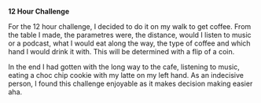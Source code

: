__12 Hour Challenge__

For the 12 hour challenge, I decided to do it on my walk to get coffee. From the table I made, the parametres were, the distance, would I listen to music or a podcast, what I would eat along the way, the type of coffee and which hand I would drink it with. This will be determined with a flip of a coin.

In the end I had gotten with the long way to the cafe, listening to music, eating a choc chip cookie with my latte on my left hand. As an indecisive person, I found this challenge enjoyable as it makes decision making easier aha. 
